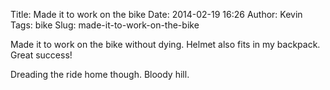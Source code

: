  Title: Made it to work on the bike
Date: 2014-02-19 16:26
Author: Kevin
Tags: bike
Slug: made-it-to-work-on-the-bike

Made it to work on the bike without dying. Helmet also fits in my
backpack. Great success!

Dreading the ride home though. Bloody hill.
